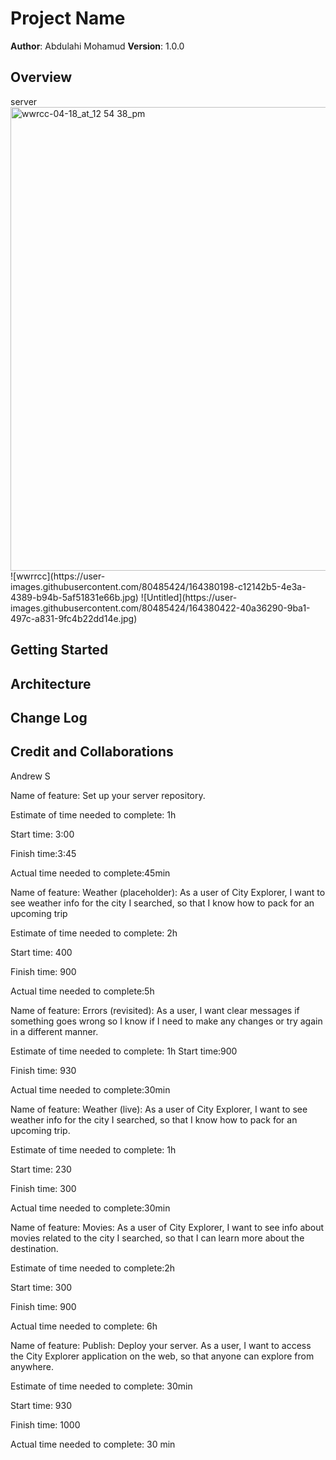 # Project Name

**Author**: Abdulahi Mohamud
**Version**: 1.0.0

## Overview
<!-- Provide a high level overview of what this application is and why you are building it, beyond the fact that it's an assignment for this class. (i.e. What's your problem domain?) --> server
<img width="742" alt="wwrcc-04-18_at_12 54 38_pm" src="https://user-images.githubusercontent.com/80485424/164149737-ed0c167e-3afb-4072-a907-e109282619c5.png">
![wwrrcc](https://user-images.githubusercontent.com/80485424/164380198-c12142b5-4e3a-4389-b94b-5af51831e66b.jpg)
![Untitled](https://user-images.githubusercontent.com/80485424/164380422-40a36290-9ba1-497c-a831-9fc4b22dd14e.jpg)

## Getting Started
<!-- What are the steps that a user must take in order to build this app on their own machine and get it running? -->

## Architecture
<!-- Provide a detailed description of the application design. What technologies (languages, libraries, etc) you're using, and any other relevant design information. -->

## Change Log
<!-- Use this area to document the iterative changes made to your application as each feature is successfully implemented. Use time stamps. Here's an example:

01-01-2001 4:59pm - Application now has a fully-functional express server, with a GET route for the location resource. -->

## Credit and Collaborations
<!-- Give credit (and a link) to other people or resources that helped you build this application. -->
Andrew S

Name of feature: Set up your server repository.

Estimate of time needed to complete: 1h

Start time: 3:00

Finish time:3:45

Actual time needed to complete:45min


Name of feature: Weather (placeholder): As a user of City Explorer, I want to see weather info for the city I searched, so that I know how to pack for an upcoming trip

Estimate of time needed to complete: 2h

Start time: 400

Finish time: 900

Actual time needed to complete:5h



Name of feature: Errors (revisited): As a user, I want clear messages if something goes wrong so I know if I need to make any changes or try again in a different manner.

Estimate of time needed to complete: 1h
Start time:900 

Finish time: 930

Actual time needed to complete:30min




Name of feature: Weather (live): As a user of City Explorer, I want to see weather info for the city I searched, so that I know how to pack for an upcoming trip.

Estimate of time needed to complete: 1h

Start time: 230

Finish time: 300

Actual time needed to complete:30min 



Name of feature:  Movies: As a user of City Explorer, I want to see info about movies related to the city I searched, so that I can learn more about the destination.

Estimate of time needed to complete:2h 

Start time: 300

Finish time: 900

Actual time needed to complete: 6h





Name of feature: Publish: Deploy your server. As a user, I want to access the City Explorer application on the web, so that anyone can explore from anywhere.

Estimate of time needed to complete: 30min

Start time: 930

Finish time: 1000

Actual time needed to complete: 30 min

